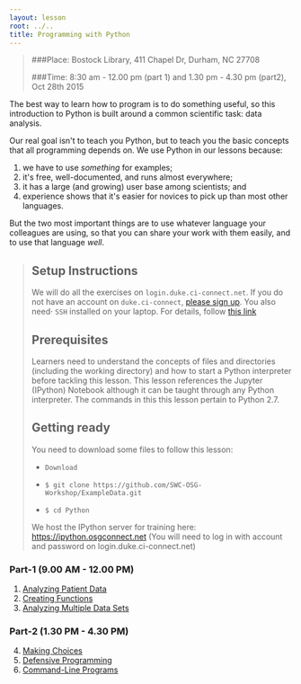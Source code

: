 ```yaml
---
layout: lesson
root: ../..
title: Programming with Python
---
```



>
>
>###Place: Bostock Library, 411 Chapel Dr, Durham, NC 27708
>
>###Time: 8:30 am - 12.00 pm (part 1) and 1.30 pm - 4.30 pm (part2), Oct 28th 2015
>



The best way to learn how to program is to do something useful,
so this introduction to Python is built around a common scientific task:
data analysis.

Our real goal isn't to teach you Python,
but to teach you the basic concepts that all programming depends on.
We use Python in our lessons because:

1.  we have to use *something* for examples;
2.  it's free, well-documented, and runs almost everywhere;
3.  it has a large (and growing) user base among scientists; and
4.  experience shows that it's easier for novices to pick up than most other languages.

But the two most important things are
to use whatever language your colleagues are using,
so that you can share your work with them easily,
and to use that language *well*.

> ## Setup Instructions
> We will do all the exercises on `login.duke.ci-connect.net`.  If you do not have an account on
> `duke.ci-connect`, [please sign up](https://duke.ci-connect.net/signup). You also need⋅
`SSH` installed on your laptop.  For details, follow [this link](http://swc-osg-workshop.github.io/2015-10-27-duke/setup.html)
>
> ## Prerequisites
> Learners need to understand the concepts of files and directories
> (including the working directory) and how to start a Python
> interpreter before tackling this lesson. This lesson references the Jupyter (IPython)
> Notebook although it can be taught through any Python interpreter. The commands in this
> this lesson pertain to Python 2.7.
>
> ## Getting ready
> You need to download some files to follow this lesson:
> *     Download 
> *     $ git clone https://github.com/SWC-OSG-Workshop/ExampleData.git
> *     $ cd Python
>
> We host the IPython server for training here: https://ipython.osgconnect.net
> (You will need to log in with account and password on login.duke.ci-connect.net)

<div class="toc" markdown="1">

### Part-1 (9.00 AM - 12.00 PM)
1.  [Analyzing Patient Data](01-numpy.html)
2.  [Creating Functions](02-func.html)
3.  [Analyzing Multiple Data Sets](03-loop.html)
### Part-2 (1.30 PM - 4.30 PM) 
4.  [Making Choices](04-cond.html)
5.  [Defensive Programming](05-defensive.html)
6.  [Command-Line Programs](06-cmdline.html)

</div>
